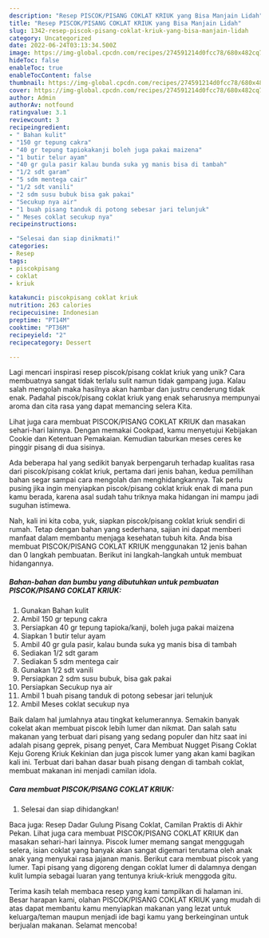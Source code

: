 ```yaml
---
description: "Resep PISCOK/PISANG COKLAT KRIUK yang Bisa Manjain Lidah"
title: "Resep PISCOK/PISANG COKLAT KRIUK yang Bisa Manjain Lidah"
slug: 1342-resep-piscok-pisang-coklat-kriuk-yang-bisa-manjain-lidah
category: Uncategorized
date: 2022-06-24T03:13:34.500Z
image: https://img-global.cpcdn.com/recipes/274591214d0fcc78/680x482cq70/piscokpisang-coklat-kriuk-foto-resep-utama.jpg
hideToc: false
enableToc: true
enableTocContent: false
thumbnail: https://img-global.cpcdn.com/recipes/274591214d0fcc78/680x482cq70/piscokpisang-coklat-kriuk-foto-resep-utama.jpg
cover: https://img-global.cpcdn.com/recipes/274591214d0fcc78/680x482cq70/piscokpisang-coklat-kriuk-foto-resep-utama.jpg
author: Admin
authorAv: notfound
ratingvalue: 3.1
reviewcount: 3
recipeingredient:
- " Bahan kulit"
- "150 gr tepung cakra"
- "40 gr tepung tapiokakanji boleh juga pakai maizena"
- "1 butir telur ayam"
- "40 gr gula pasir kalau bunda suka yg manis bisa di tambah"
- "1/2 sdt garam"
- "5 sdm mentega cair"
- "1/2 sdt vanili"
- "2 sdm susu bubuk bisa gak pakai"
- "Secukup nya air"
- "1 buah pisang tanduk di potong sebesar jari telunjuk"
- " Meses coklat secukup nya"
recipeinstructions:

- "Selesai dan siap dinikmati!"
categories:
- Resep
tags:
- piscokpisang
- coklat
- kriuk

katakunci: piscokpisang coklat kriuk 
nutrition: 263 calories
recipecuisine: Indonesian
preptime: "PT14M"
cooktime: "PT36M"
recipeyield: "2"
recipecategory: Dessert

---
```





Lagi mencari inspirasi resep piscok/pisang coklat kriuk yang unik? Cara membuatnya sangat tidak terlalu sulit namun tidak gampang juga. Kalau salah mengolah maka hasilnya akan hambar dan justru cenderung tidak enak. Padahal piscok/pisang coklat kriuk yang enak seharusnya mempunyai aroma dan cita rasa yang dapat memancing selera Kita.





Lihat juga cara membuat PISCOK/PISANG COKLAT KRIUK dan masakan sehari-hari lainnya. Dengan memakai Cookpad, kamu menyetujui Kebijakan Cookie dan Ketentuan Pemakaian. Kemudian taburkan meses ceres ke pinggir pisang di dua sisinya.

Ada beberapa hal yang sedikit banyak berpengaruh terhadap kualitas rasa dari piscok/pisang coklat kriuk, pertama dari jenis bahan, kedua pemilihan bahan segar sampai cara mengolah dan menghidangkannya. Tak perlu pusing jika ingin menyiapkan piscok/pisang coklat kriuk enak di mana pun kamu berada, karena asal sudah tahu triknya maka hidangan ini mampu jadi suguhan istimewa.






Nah, kali ini kita coba, yuk, siapkan piscok/pisang coklat kriuk sendiri di rumah. Tetap dengan bahan yang sederhana, sajian ini dapat memberi manfaat dalam membantu menjaga kesehatan tubuh kita. Anda bisa membuat PISCOK/PISANG COKLAT KRIUK menggunakan 12 jenis bahan dan 0 langkah pembuatan. Berikut ini langkah-langkah untuk membuat hidangannya.

<!--inarticleads1-->

##### Bahan-bahan dan bumbu yang dibutuhkan untuk pembuatan PISCOK/PISANG COKLAT KRIUK:

1. Gunakan  Bahan kulit
1. Ambil 150 gr tepung cakra
1. Persiapkan 40 gr tepung tapioka/kanji, boleh juga pakai maizena
1. Siapkan 1 butir telur ayam
1. Ambil 40 gr gula pasir, kalau bunda suka yg manis bisa di tambah
1. Sediakan 1/2 sdt garam
1. Sediakan 5 sdm mentega cair
1. Gunakan 1/2 sdt vanili
1. Persiapkan 2 sdm susu bubuk, bisa gak pakai
1. Persiapkan Secukup nya air
1. Ambil 1 buah pisang tanduk di potong sebesar jari telunjuk
1. Ambil  Meses coklat secukup nya


Baik dalam hal jumlahnya atau tingkat kelumerannya. Semakin banyak cokelat akan membuat piscok lebih lumer dan nikmat. Dan salah satu makanan yang terbuat dari pisang yang sedang populer dan hitz saat ini adalah pisang geprek, pisang penyet, Cara Membuat Nugget Pisang Coklat Keju Goreng Kriuk Kekinian dan juga piscok lumer yang akan kami bagikan kali ini. Terbuat dari bahan dasar buah pisang dengan di tambah coklat, membuat makanan ini menjadi camilan idola. 

<!--inarticleads2-->

##### Cara membuat PISCOK/PISANG COKLAT KRIUK:


1. Selesai dan siap dihidangkan!

Baca juga: Resep Dadar Gulung Pisang Coklat, Camilan Praktis di Akhir Pekan. Lihat juga cara membuat PISCOK/PISANG COKLAT KRIUK dan masakan sehari-hari lainnya. Piscok lumer memang sangat menggugah selera, isian coklat yang banyak akan sangat digemari terutama oleh anak anak yang menyukai rasa jajanan manis. Berikut cara membuat piscok yang lumer. Tapi pisang yang digoreng dengan coklat lumer di dalamnya dengan kulit lumpia sebagai luaran yang tentunya kriuk-kriuk menggoda gitu. 

Terima kasih telah membaca resep yang kami tampilkan di halaman ini. Besar harapan kami, olahan PISCOK/PISANG COKLAT KRIUK yang mudah di atas dapat membantu kamu menyiapkan makanan yang lezat untuk keluarga/teman maupun menjadi ide bagi kamu yang berkeinginan untuk berjualan makanan. Selamat mencoba!
